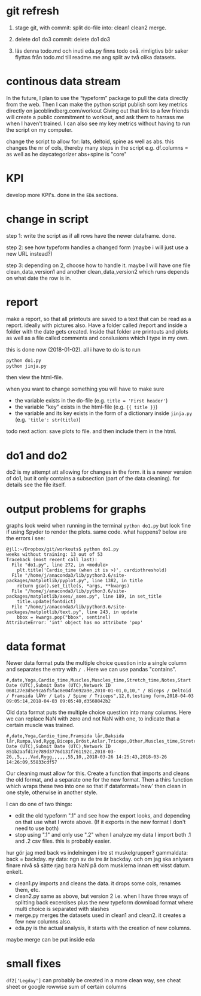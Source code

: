 # git refresh

1) stage git, with
commit: split do-file into: clean1 clean2 merge.

2) delete do1 do3
commit: delete do1 do3

3) läs denna todo.md och inuti eda.py finns todo oxå.
rimligtivs bör saker flyttas från todo.md till readme.me ang split av två olika datasets.

# continous data stream

In the future, I plan to use the “typeform” package to pull the data directly from the web. Then  I can make the python script publish som key metrics directly on jacoblindberg.com/workout Giving out that link to a few friends will create a public commitment to workout, and ask them to harrass me when I haven’t trained. I can also see my key metrics without having to run the script on my computer.

change the script to allow for:
lats, deltoid, spine as well as abs.
this changes the nr of cols, thereby many steps in the script e.g. df.columns =
as well as he daycategorizer
abs+spine is "core"

# KPI

develop more KPI's. done in the `EDA` sections.


# change in script

step 1: write the script as if all rows have the newer dataframe. done.

step 2: see how typeform handles a changed form (maybe i will just use a new URL instead?)

step 3: depending on 2, choose how to handle it. maybe I will have one file clean_data_version1 and another clean_data_version2 which runs depends on what date the row is in.

# report

make a report, so that all printouts are saved to a text that can be read as a report. ideally with pictures also. Have a folder called /report and inside a folder with the date gets created. Inside that folder are printouts and plots as well as a file called comments and conslusions which I type in my own.

this is done now (2018-01-02). all i have to do is to run
```python
python do1.py
python jinja.py
```

then view the html-file.

when you want to change something you will have to make sure

- the variable exists in the do-file (e.g. `title = 'First header'`)
- the variable "key" exists in the html-file (e.g. `{{ title }}`)
- the variable and its key exists in the form of a dictionary inside `jinja.py` (e.g. `'title': str(title)`)

todo next action: save plots to file. and then include them in the html.

# do1 and do2

do2 is my attempt att allowing for changes in the form. it is a newer version of do1, but it only contains a subsection (part of the data cleaning). for details see the file itself.

# output problems for graphs

graphs look weird when running in the terminal `python do1.py` but look fine if using Spyder to render the plots. same code. what happens? below are the errors i see:

```
@jl1:~/Dropbox/git/workouts$ python do1.py
weeks without training: 13 out of 53
Traceback (most recent call last):
  File "do1.py", line 272, in <module>
    plt.title('Cardio_time (when it is >)', cardiothreshold)
  File "/home/j/anaconda3/lib/python3.6/site-packages/matplotlib/pyplot.py", line 1382, in title
    return gca().set_title(s, *args, **kwargs)
  File "/home/j/anaconda3/lib/python3.6/site-packages/matplotlib/axes/_axes.py", line 189, in set_title
    title.update(fontdict)
  File "/home/j/anaconda3/lib/python3.6/site-packages/matplotlib/text.py", line 243, in update
    bbox = kwargs.pop("bbox", sentinel)
AttributeError: 'int' object has no attribute 'pop'
```

# data format

Newer data format puts the multiple choice question into a single column and separates the entry with `/ `. Here we can use pandas "contains".

```
#,date,Yoga,Cardio_time,Muscles,Muscles_time,Stretch_time,Notes,Start Date (UTC),Submit Date (UTC),Network ID
068127e3d5e9ca5f5fac8e04fa692a9e,2010-01-01,0,10," / Biceps / Deltoid / Framsida lÃ¥r / Lats / Spine / Triceps",12,0,testing form,2018-04-03 09:05:14,2018-04-03 09:05:40,d3560842b2
```

Old data format puts the multiple choice question into many columns. Here we can replace NaN with zero and not NaN with one, to indicate that a certain muscle was trained.

```
#,date,Yoga,Cardio_time,Framsida lår,Baksida lår,Rumpa,Vad,Rygg,Biceps,Bröst,Axlar,Triceps,Other,Muscles_time,Stretch_time,Notes,Start Date (UTC),Submit Date (UTC),Network ID
851b2aafd17e789d3776d131f761192c,2018-03-26,,5,,,,Vad,Rygg,,,,,,55,10,,2018-03-26 14:25:43,2018-03-26 14:26:09,55833cdf57
```

Our cleaning must allow for this. Create a function that imports and cleans the old format, and a separate one for the new format. Then a thirs function which wraps these two into one so that if dataformat='new' then clean in one style, otherwise in another style.

I can do one of two things:
- edit the old typeform ".1" and see how the export looks, and depending on that use what I wrote above. (If it exports in the new format I don't need to use both)
- stop using ".1" and only use ".2" when I analyze my data I import both .1 and .2 csv files. this is probably easier.

hur gör jag med back vs indelningen i tre st muskelgrupper? gammaldata: back = backday. ny data: ngn av de tre är backday. och om jag ska anlysera finare nivå så sätte rjag bara NaN på dom musklerna innan ett visst datum. enkelt.

- clean1.py imports and cleans the data. it drops some cols, renames them, etc.
- clean2.py same as above, but version 2 i.e. when I have three ways of splitting back excercises plus the new typeform download format where multi choice is separated with slashes
- merge.py merges the datasets used in clean1 and clean2. it creates a few new columns also.
- eda.py is the actual analysis, it starts with the creation of new columns.

maybe merge can be put inside eda

# small fixes

`df2['Legday']` can probably be created in a more clean way, see cheat sheet or google rowwise sum of certain columns

#
